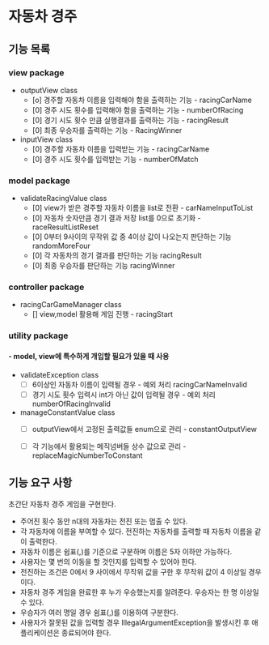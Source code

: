 


# 자동차 경주

## 기능 목록
### view package
 - outputView class
   + [o] 경주할 자동차 이름을 입력해야 함을 출력하는 기능 - racingCarName
   + [0] 경주 시도 횟수를 입력해야 함을 출력하는 기능 - numberOfRacing
   + [0] 경기 시도 횟수 만큼 실행결과를 출력하는 기능 - racingResult
   + [0] 최종 우승자를 출력하는 기능 - RacingWinner
- inputView class 
   + [0] 경주할 자동차 이름을 입력받는 기능 - racingCarName
   + [0] 경주 시도 횟수를 입력받는 기능 - numberOfMatch

### model package
 - validateRacingValue class
   + [0] view가 받은 경주할 자동차 이름을 list로 전환 - carNameInputToList
   + [0] 자동차 숫자만큼 경기 결과 저장 list를 0으로 초기화 - raceResultListReset
   + [0] 0부터 9사이의 무작위 값 중 4이상 값이 나오는지 판단하는 기능 randomMoreFour
   + [0] 각 자동차의 경기 결과를 판단하는 기능 racingResult
   + [0] 최종 우승자를 판단하는 기능 racingWinner

### controller package
 - racingCarGameManager class
   + [] view,model 활용해 게임 진행 - racingStart
 
### utility package 
#### - model, view에 특수하게 개입할 필요가 있을 때 사용
 - validateException class
   + [ ] 6이상인 자동차 이름이 입력될 경우 - 예외 처리 racingCarNameInvalid
   + [ ] 경기 시도 횟수 입력시 int가 아닌 값이 입력될 경우 - 예외 처리 numberOfRacingInvalid
 - manageConstantValue class
   + [ ] outputView에서 고정된 출력값들 enum으로 관리 - constantOutputView
   + [ ] 각 기능에서 활용되는 메직넘버들 상수 값으로 관리 - replaceMagicNumberToConstant

   
## 기능 요구 사항 

초간단 자동차 경주 게임을 구현한다.

- 주어진 횟수 동안 n대의 자동차는 전진 또는 멈출 수 있다.
- 각 자동차에 이름을 부여할 수 있다. 전진하는 자동차를 출력할 때 자동차 이름을 같이 출력한다.
- 자동차 이름은 쉼표(,)를 기준으로 구분하며 이름은 5자 이하만 가능하다.
- 사용자는 몇 번의 이동을 할 것인지를 입력할 수 있어야 한다.
- 전진하는 조건은 0에서 9 사이에서 무작위 값을 구한 후 무작위 값이 4 이상일 경우이다.
- 자동차 경주 게임을 완료한 후 누가 우승했는지를 알려준다. 우승자는 한 명 이상일 수 있다.
- 우승자가 여러 명일 경우 쉼표(,)를 이용하여 구분한다.
- 사용자가 잘못된 값을 입력할 경우 IllegalArgumentException을 발생시킨 후 애플리케이션은 종료되어야 한다.